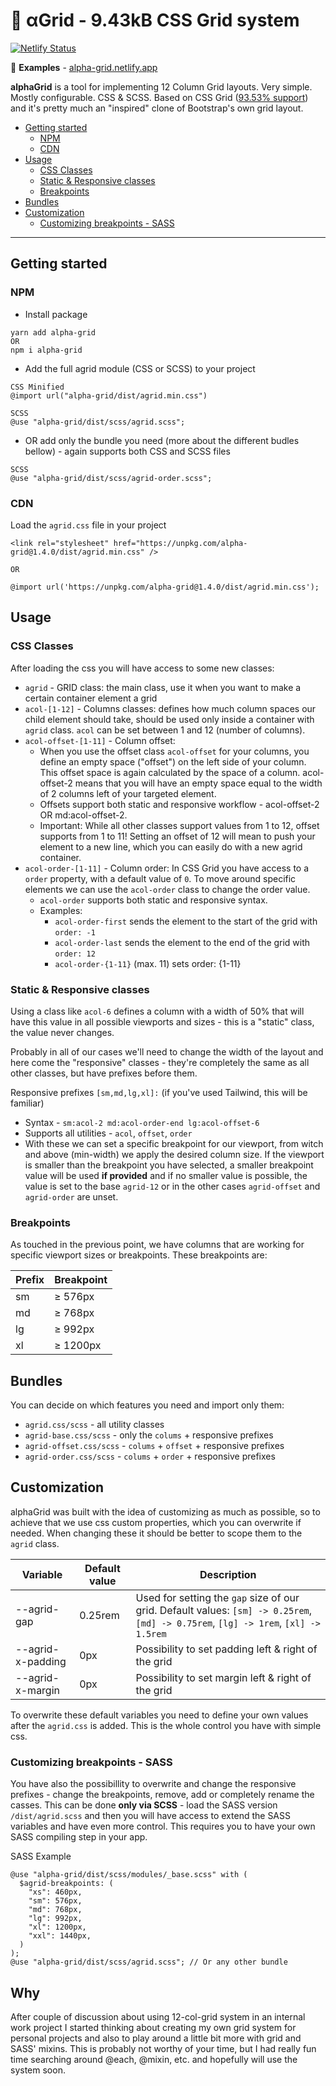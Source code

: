 # 🧱 αGrid - 9.43kB CSS Grid system

[![Netlify Status](https://api.netlify.com/api/v1/badges/d8cddbf0-a67c-4a0d-a6e7-4745500f75ae/deploy-status)](https://app.netlify.com/sites/alpha-grid/deploys) <br/>


📌 **Examples** - [alpha-grid.netlify.app](https://alpha-grid.netlify.app/) <br/>

**alphaGrid** is a tool for implementing 12 Column Grid layouts. Very simple. Mostly configurable. CSS & SCSS. 
Based on CSS Grid ([93.53% support](https://caniuse.com/?search=grid)) and it's pretty much an "inspired" clone of Bootstrap's own grid layout.


- [Getting started](#getting-started)
  - [NPM](#npm)
  - [CDN](#cdn)
- [Usage](#usage)
  - [CSS Classes](#css-classes)
  - [Static & Responsive classes](#static--responsive-classes)
  - [Breakpoints](#breakpoints)
- [Bundles](#bundles)
- [Customization](#customization)
  - [Customizing breakpoints - SASS](#customizing-breakpoints---sass)

------

## Getting started

### NPM
- Install package
```
yarn add alpha-grid
OR 
npm i alpha-grid
```
- Add the full agrid module (CSS or SCSS) to your project

```
CSS Minified
@import url("alpha-grid/dist/agrid.min.css")

SCSS
@use "alpha-grid/dist/scss/agrid.scss";
```
- OR add only the bundle you need (more about the different budles bellow) - again supports both CSS and SCSS files

```
SCSS
@use "alpha-grid/dist/scss/agrid-order.scss";
```

### CDN
Load the `agrid.css` file in your project
```
<link rel="stylesheet" href="https://unpkg.com/alpha-grid@1.4.0/dist/agrid.min.css" />

OR

@import url('https://unpkg.com/alpha-grid@1.4.0/dist/agrid.min.css');
```

## Usage
### CSS Classes
After loading the css you will have access to some new classes:

- `agrid` - GRID class: the main class, use it when you want to make a certain container element a grid
- `acol-[1-12]` - Columns classes: defines how much column spaces our child element should take, should be used only inside a container with `agrid` class. `acol` can be set between 1 and 12 (number of columns).
- `acol-offset-[1-11]` - Column offset: 
  - When you use the offset class `acol-offset` for your columns, you define an empty space ("offset") on the left side of your column. This offset space is again calculated by the space of a column. acol-offset-2 means that you will have an empty space equal to the width of 2 columns left of your targeted element.
  - Offsets support both static and responsive workflow - acol-offset-2 OR md:acol-offset-2.
  - Important: While all other classes support values from 1 to 12, offset supports from 1 to 11! Setting an offset of 12 will mean to push your element to a new line, which you can easily do with a new agrid container. 
- `acol-order-[1-11]` - Column order: In CSS Grid you have access to a `order` property, with a default value of `0`. To move around specific elements we can use the `acol-order` class to change the order value. 
  - `acol-order` supports both static and responsive syntax. 
  - Examples:
    - `acol-order-first` sends the element to the start of the grid with `order: -1`
    - `acol-order-last` sends the element to the end of the grid with `order: 12`
    - `acol-order-{1-11}` (max. 11) sets order: {1-11}

### Static & Responsive classes
Using a class like `acol-6` defines a column with a width of 50% that will have this value in all possible viewports and sizes - this is a "static" class, the value never changes.

Probably in all of our cases we'll need to change the width of the layout and here come the "responsive" classes - they're completely the same as all other classes, but have prefixes before them.

Responsive prefixes `[sm,md,lg,xl]:`  (if you've used Tailwind, this will be familiar)
  - Syntax - `sm:acol-2 md:acol-order-end lg:acol-offset-6`
  - Supports all utilities - `acol`, `offset`, `order`
  - With these we can set a specific breakpoint for our viewport, from witch and above (min-width) we apply the desired column size. If the viewport is smaller than the breakpoint you have selected, a smaller breakpoint value will be used **if provided** and if no smaller value is possible, the value is set to the base `agrid-12` or in the other cases `agrid-offset` and `agrid-order` are unset.

### Breakpoints
As touched in the previous point, we have columns that are working for specific viewport sizes or breakpoints. These breakpoints are:

| Prefix | Breakpoint |
| ------ | ---------- |
| sm     | ≥ 576px    |
| md     | ≥ 768px    |
| lg     | ≥ 992px    |
| xl     | ≥ 1200px   |

## Bundles
You can decide on which features you need and import only them:
- `agrid.css/scss` - all utility classes
- `agrid-base.css/scss` - only the `colums` + responsive prefixes
- `agrid-offset.css/scss` - `colums` + `offset` + responsive prefixes
- `agrid-order.css/scss` - `colums` + `order` + responsive prefixes

## Customization
alphaGrid was built with the idea of customizing as much as possible, so to achieve that we use css custom properties, which you can overwrite if needed. When changing these it should be better to scope them to the `agrid` class.

| Variable          | Default value | Description                                                                                                                         |
| ----------------- | ------------- | ----------------------------------------------------------------------------------------------------------------------------------- |
| --agrid-gap       | 0.25rem       | Used for setting the `gap` size of our grid. Default values: `[sm] -> 0.25rem`, `[md] -> 0.75rem`, `[lg] -> 1rem`, `[xl] -> 1.5rem` |
| --agrid-x-padding | 0px           | Possibility to set padding left & right of the grid                                                                                 |
| --agrid-x-margin  | 0px           | Possibility to set margin left & right of the grid                                                                                  |

To overwrite these default variables you need to define your own values after the `agrid.css` is added. This is the whole control you have with simple css.

### Customizing breakpoints - SASS
You have also the possibillity to overwrite and change the responsive prefixes - change the breakpoints, remove, add or completely rename the casses. This can be done **only via SCSS** -  load the SASS version `/dist/agrid.scss` and then you will have access to extend the SASS variables and have even more control. This requires you to have your own SASS compiling step in your app.

SASS Example
```
@use "alpha-grid/dist/scss/modules/_base.scss" with (
  $agrid-breakpoints: (
    "xs": 460px,
    "sm": 576px,
    "md": 768px,
    "lg": 992px,
    "xl": 1200px,
    "xxl": 1440px,
  )
);
@use "alpha-grid/dist/scss/agrid.scss"; // Or any other bundle
```

## Why
After couple of discussion about using 12-col-grid system in an internal work project I started thinking about creating my own grid system for personal projects and also to play around a little bit more with grid and SASS' mixins. 
This is probably not worthy of your time, but I had really fun time searching around @each, @mixin, etc. and hopefully will use the system soon. 